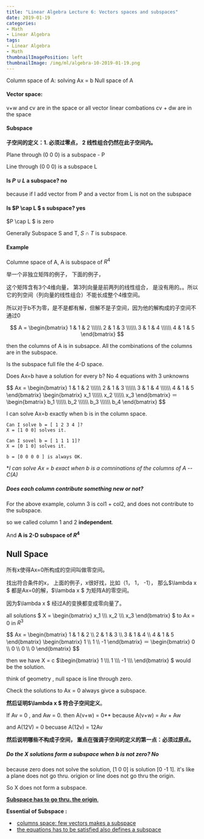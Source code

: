 ```yaml
---
title: "Linear Algebra Lecture 6: Vectors spaces and subspaces"
date: 2019-01-19
categories:
- Math
- Linear Algebra
tags:
- Linear Algebra
- Math
thumbnailImagePosition: left
thumbnailImage: /img/ml/algebra-10-2019-01-19.png
---
```


Column space of A: solving Ax = b
Null space of A
<!--more-->

#### Vector space:
v+w and cv are in the space
or all vector linear combations cv + dw are in the space



#### Subspace

**子空间的定义：1. 必须过零点， 2 线性组合仍然在此子空间内。**

Plane through (0 0 0) is a subspace - P

Line through (0 0 0) is a subspace L

#### Is $P \cup L$ a subspace? no

 because if I add vector from P and a vector from L is not on the subspace

#### Is $P \cap L $ s subspace? yes

$P \cap L $ is zero

Generally Subspace S and T, $S \cap T$ is subspace.

#### Example

Columne space of A, A is subspace of $R^4$

举一个非独立矩阵的例子， 下面的例子，

这个矩阵含有3个4维向量， 第3列向量是前两列的线性组合， 是没有用的。。所以它的列空间（列向量的线性组合）不能长成整个4维空间。

所以对于b不为零，是不是都有解，但解不是子空间，因为他的解构成的子空间不通过0


$$
A = 
\begin{bmatrix}
1 & 1 & 2 \\\\\\
2 & 1 & 3 \\\\\\
3 & 1 & 4 \\\\\\
4 & 1 & 5
\end{bmatrix}
$$

then the columns of A is in subsapce. All the combinations of the columns are in the subspace.

Is the subspace full file the 4-D space.

Does Ax=b have a solution for every b? No
4 equations with 3 unknowns
<div>
$$
Ax = 
\begin{bmatrix}
1 & 1 & 2 \\\\\\
2 & 1 & 3 \\\\\\
3 & 1 & 4 \\\\\\
4 & 1 & 5
\end{bmatrix}
\begin{bmatrix}
x_1 \\\\\\
x_2 \\\\\\
x_3 
\end{bmatrix}
＝
\begin{bmatrix}
b_1 \\\\\\
b_2 \\\\\\
b_3 \\\\\\
b_4
\end{bmatrix}
$$
</div>

I can solve Ax=b exactly when b is in the column space.

```
Can I solve b = [ 1 2 3 4 ]?
X = [1 0 0] solves it.

Can I sovel b = [ 1 1 1 1]?
X = [0 1 0] solves it.

b = [0 0 0 0 ] is always OK.
```

**I can solve Ax = b exact when b is a comninations of the columns of A -- C(A)*

##### Does each column contribute something new or not?

For the above example, column 3 is col1 + col2, and does not contribute to the subspace.

so we called column 1 and 2 **independent**.

And **A is 2-D subspace of $R^4$**

## Null Space

所有x使得Ax=0所构成的空间叫做零空间。

找出符合条件的x， 上面的例子，x很好找，比如（1， 1， -1）， 那么$\lambda x $ 都是Ax=0的解，$\lambda x $ 为矩阵A的零空间。

因为$\lambda x $ 经过A的变换都变成零向量了。









all solutions
$
X = 
\begin{bmatrix}
x_1 \\\\\\
x_2 \\\\\\
x_3
\end{bmatrix}
$
to Ax = 0 in $R^3$

<div>
$$
Ax = 
\begin{bmatrix}
1 & 1 & 2 \\
2 & 1 & 3 \\
3 & 1 & 4 \\
4 & 1 & 5
\end{bmatrix}
\begin{bmatrix}
1 \\
1 \\
-1 
\end{bmatrix}
＝
\begin{bmatrix}
0 \\
0 \\
0 \\
0
\end{bmatrix}
$$
</div>

then we have X = c $\begin{bmatrix}
1 \\\\\\
1 \\\\\\
-1 \\\\\\
\end{bmatrix}
$ would be the solution.

think of geometry , null space is line through zero.

Check the solutions to Ax = 0 always givce a subspace.

**然后证明$\lambda x $ 符合子空间定义**。

If Av = 0 , and Aw = 0. then A(v+w) = 0**
because A(v+w) = Av + Aw

and A(12V) = 0 becuase A(12v) = 12Av



**然后说明哪些不构成子空间， 重点在强调子空间的定义的第一点：必须过原点。**

##### Do the X solutions form a subspace when b is not zero? No
because zero does not solve the solution, [1 0 0] is solution [0 -1 1].
it's like a plane does not go thru. origion or line does not go thru the origin.

So X does not form a subspace.

<u>**Subspace has to go thru. the origin**.</u>

**Essential of Subspace :**

- ​	<u>columns space: few vectors makes a subspace</u>
- ​	<u>the equations has to be satisfied also defines a subspace</u>



